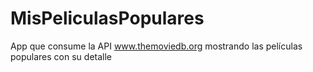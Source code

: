 # MisPeliculasPopulares
App que consume la API www.themoviedb.org mostrando las películas populares con su detalle
